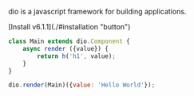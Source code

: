 dio is a javascript framework for building applications.

<p>[Install v6.1.1](./#installation "button")</p>

```javascript
class Main extends dio.Component {
	async render ({value}) {
		return h('h1', value);
	}
}

dio.render(Main)({value: 'Hello World'});
```

